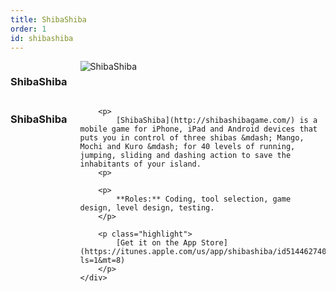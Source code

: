 ```yaml
---
title: ShibaShiba
order: 1
id: shibashiba
---
```


<div id="shibashiba-splash" class="clearfix splash">
    <div class="twelve columns">
        <h3>ShibaShiba</h3>
        <img src="/images/work/shibashiba/splash.jpg" alt="ShibaShiba"/>
    </div>
    <div class="four columns">
        <h3>ShibaShiba</h3>

        <p>
            [ShibaShiba](http://shibashibagame.com/) is a mobile game for iPhone, iPad and Android devices that puts you in control of three shibas &mdash; Mango, Mochi and Kuro &mdash; for 40 levels of running, jumping, sliding and dashing action to save the inhabitants of your island.
        <p>

        <p>
            **Roles:** Coding, tool selection, game design, level design, testing.
        </p>

        <p class="highlight">
            [Get it on the App Store](https://itunes.apple.com/us/app/shibashiba/id514462740?ls=1&mt=8)
        </p>
    </div>
</div>